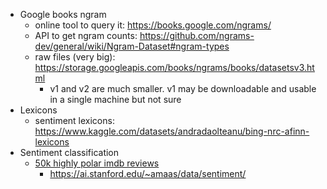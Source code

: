 
- Google books ngram
    - online tool to query it: https://books.google.com/ngrams/
    - API to get ngram counts: https://github.com/ngrams-dev/general/wiki/Ngram-Dataset#ngram-types
    - raw files (very big): https://storage.googleapis.com/books/ngrams/books/datasetsv3.html
        - v1 and v2 are much smaller. v1 may be downloadable and usable in a single machine but not sure
- Lexicons
    - sentiment lexicons: https://www.kaggle.com/datasets/andradaolteanu/bing-nrc-afinn-lexicons
- Sentiment classification
    - [50k highly polar imdb reviews](https://www.kaggle.com/datasets/lakshmi25npathi/imdb-dataset-of-50k-movie-reviews?resource=download)
        - https://ai.stanford.edu/~amaas/data/sentiment/
